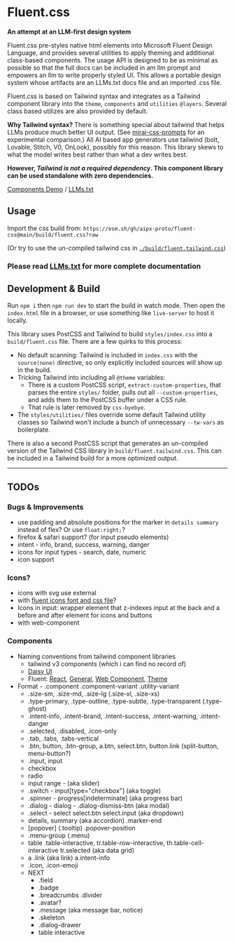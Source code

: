 # Fluent.css

**An attempt at an LLM-first design system**

Fluent.css pre-styles native html elements into Microsoft Fluent Design Language, and provides several utilities to apply theming and additional class-based components. The usage API is designed to be as minimal as possible so that the full docs can be included in am llm prompt and empowers an llm to write properly styled UI. This allows a portable design system whose artifacts are an LLMs.txt docs file and an imported .css file.

Fluent.css is based on Tailwind syntax and integrates as a Tailwind component library into the `theme`, `components` and `utilities` `@layers`. Several class based utilizes are also provided by default.  

**Why Tailwind syntax?** There is something special about tailwind that helps LLMs produce much better UI output. (See [mirai-css-prompts](https://github.com/aipx-proto/mirai-css-prompts) for an experimental comparison.) All AI based app generators use tailwind (bolt, Lovable, Stitch, V0, OnLook), possibly for this reason. This library skews to what the model writes best rather than what a dev writes best.

**However, *Tailwind is not a required dependency*. This component library can be used standalone with zero dependencies.**

[Components Demo](https://aipx-proto.github.io/fluent-css/) / [LLMs.txt](./llms.txt)

## Usage

Import the css build from: `https://esm.sh/gh/aipx-proto/fluent-css@main/build/fluent.css?raw`

(Or try to use the un-compiled tailwind css in [`./build/fluent.tailwind.css`](./build/fluent.tailwind.css))

### Please read [LLMs.txt](./llms.txt) for more complete documentation

## Development & Build

Run `npm i` then `npm run dev` to start the build in watch mode. Then open the `index.html` file in a browser, or use something like `live-server` to host it locally.

This library uses PostCSS and Tailwind to build `styles/index.css` into a `build/fluent.css` file. There are a few quirks to this process:
- No default scanning: Tailwind is included in `index.css` with the `source(none)` directive, so only explicitly included sources will show up in the build.
- Tricking Tailwind into including all `@theme` variables: 
  - There is a custom PostCSS script, `extract-custom-properties`, that parses the entire `styles/` folder, pulls out all `--custom-properties`, and adds them to the PostCSS buffer under a CSS rule. 
  - That rule is later removed by `css-byebye`.
- The `styles/utilities/` files override some default Tailwind utility classes so Tailwind won't include a bunch of unnecessary `--tw-vars` as boilerplate.

There is also a second PostCSS script that generates an un-compiled version of the Tailwind CSS library in `build/fluent.tailwind.css`. This can be included in a Tailwind build for a more optimized output.

---

## TODOs

### Bugs & Improvements

- use padding and absolute positions for the marker in `details summary` instead of flex? Or use `float:right;`?
- firefox & safari support? (for input pseudo elements)
- intent - info, brand, success, warning, danger
- icons for input types - search, date, numeric
- icon support

### Icons?

- icons with svg use external
- with [fluent icons font and css file](https://github.com/microsoft/fluentui-system-icons/blob/cd860cfdb9c60f6b731f6164b21e04909b23178e/fonts/FluentSystemIcons-Resizable.css)?
- Icons in input: wrapper element that z-indexes input at the back and a before and after element for icons and buttons
- with web-component

### Components

- Naming conventions from tailwind component libraries
  - tailwind v3 components (which i can find no record of)
  - [Daisy UI](https://daisyui.com/)
  - Fluent: [React](https://react.fluentui.dev/), [General](https://fluent2.microsoft.design/), [Web Component](https://web-components.fluentui.dev/), [Theme](https://react.fluentui.dev/iframe.html?viewMode=docs&id=theme-theme-designer--docs)
- Format - .component .component-variant .utility-variant
  - .size-sm, .size-md, .size-lg (.size-xl, .size-xs)
  - .type-primary, .type-outline, .type-subtle, .type-transparent (.type-ghost)
  - .intent-info, .intent-brand, .intent-success, .intent-warning, .intent-danger
  - .selected, .disabled, .icon-only
  - .tab, .tabs, .tabs-vertical
  - .btn, button, .btn-group, a.btn, select.btn, button.link (split-button, menu-button?)
  - .input, input
  - checkbox
  - radio
  - input range - (aka slider)
  - .switch - input[type="checkbox"] (aka toggle)
  - .spinner - progress[indeterminate] (aka progress bar)
  - .dialog - dialog - .dialog-dismiss-btn (aka modal)
  - .select - select select.btn select.input (aka dropdown)
  - details, summary (aka accordion) .marker-end
  - [popover] (.tooltip) .popover-position
  - .menu-group (.menu)
  - table .table-interactive, tr.table-row-interactive, th.table-cell-interactive tr.selected (aka data grid)
  - a .link (aka link) a.intent-info
  - .icon, .icon-emoji
  - NEXT
    - .field
    - .badge
    - .breadcrumbs .divider
    - .avatar?
    - .message (aka message bar, notice)
    - .skeleton
    - .dialog-drawer
    - table interactive


